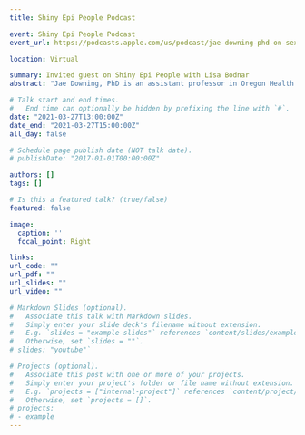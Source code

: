 ```yaml
---
title: Shiny Epi People Podcast

event: Shiny Epi People Podcast
event_url: https://podcasts.apple.com/us/podcast/jae-downing-phd-on-sexual-gender-minority-research/id1526951176?i=1000514696569

location: Virtual

summary: Invited guest on Shiny Epi People with Lisa Bodnar
abstract: "Jae Downing, PhD is an assistant professor in Oregon Health and Science University - Portland State University School of Public Health. Their research explores how policies and social safety nets shape healthcare for gender and sexual minority populations.  Jae tells me how they protect research time by setting boundaries on service, the challenges and exciting aspects of studying sexual and gender minority populations, becoming a parent in the pandemic, lessons Jae and their wife learned about second-parent adoption of their son, love of rom-coms, Bridgerton, Brene Brown, and more! [Listen to the episode](https://podcasts.apple.com/us/podcast/shiny-epi-people/id1526951176)"

# Talk start and end times.
#   End time can optionally be hidden by prefixing the line with `#`.
date: "2021-03-27T13:00:00Z"
date_end: "2021-03-27T15:00:00Z"
all_day: false

# Schedule page publish date (NOT talk date).
# publishDate: "2017-01-01T00:00:00Z"

authors: []
tags: []

# Is this a featured talk? (true/false)
featured: false

image:
  caption: ''
  focal_point: Right

links:
url_code: ""
url_pdf: ""
url_slides: ""
url_video: ""

# Markdown Slides (optional).
#   Associate this talk with Markdown slides.
#   Simply enter your slide deck's filename without extension.
#   E.g. `slides = "example-slides"` references `content/slides/example-slides.md`.
#   Otherwise, set `slides = ""`.
# slides: "youtube"`

# Projects (optional).
#   Associate this post with one or more of your projects.
#   Simply enter your project's folder or file name without extension.
#   E.g. `projects = ["internal-project"]` references `content/project/deep-learning/index.md`.
#   Otherwise, set `projects = []`.
# projects:
# - example
---
```



